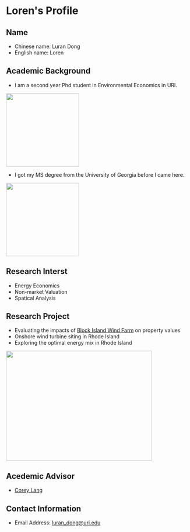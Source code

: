 # Loren's Profile
## Name
* Chinese name: Luran Dong 
* English name: Loren
## Academic Background
- I am a second year Phd student in Environmental Economics in URI. 
<img src="https://images.squarespace-cdn.com/content/5936a9052e69cf2cca876569/1521753364463-MTRBM0YQ2Q1BNV0LW0VF/uri1.png?format=1500w&content-type=image%2Fpng" width="200" height="200">

- I got my MS degree from the University of Georgia before I came here. 
<img src="https://www.google.com/url?sa=i&url=https%3A%2F%2Fen.wikipedia.org%2Fwiki%2FGeorgia_Bulldogs_equestrian&psig=AOvVaw17tK4EiDIEkHcXLjXBfMvU&ust=1756557751255000&source=images&cd=vfe&opi=89978449&ved=0CBYQjRxqFwoTCMi7g_WFsI8DFQAAAAAdAAAAABAE" width="200" height="200">

## Research Interst 
* Energy Economics
* Non-market Valuation
* Spatical Analysis
## Research Project
* Evaluating the impacts of [Block Island Wind Farm](https://www.greencitytimes.com/the-block-island-wind-farm/) on property values  
* Onshore wind turbine siting in Rhode Island
* Exploring the optimal energy mix in Rhode Island
 <img src="https://cdn.vox-cdn.com/thumbor/4hZ9EkPJJRxUQvRT3rWstbN0LOs=/0x0:1280x854/1220x813/filters:focal(538x325:742x529):format(webp)/cdn.vox-cdn.com/uploads/chorus_image/image/59852371/IMG_0441.0.jpg" width="400" height="300">
 
## Acedemic Advisor
* [Corey Lang](https://works.bepress.com/corey_lang/)
## Contact Information
* Email Address: luran_dong@uri.edu

